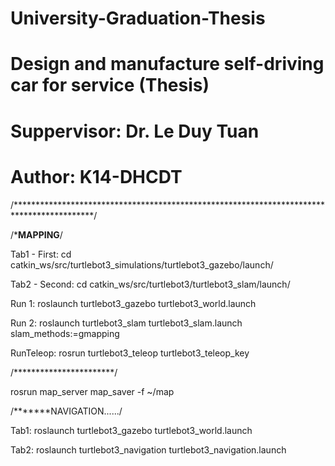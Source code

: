 # University-Graduation-Thesis

# Design and manufacture self-driving car for service (Thesis)

# Suppervisor: Dr. Le Duy Tuan

# Author: K14-DHCDT

/******************************************************************************************/

/*********MAPPING********/

Tab1 - First: cd catkin_ws/src/turtlebot3_simulations/turtlebot3_gazebo/launch/

Tab2 - Second: cd catkin_ws/src/turtlebot3/turtlebot3_slam/launch/

Run 1: roslaunch turtlebot3_gazebo turtlebot3_world.launch

Run 2: roslaunch turtlebot3_slam turtlebot3_slam.launch slam_methods:=gmapping

RunTeleop: rosrun turtlebot3_teleop turtlebot3_teleop_key

/***********************/

rosrun map_server map_saver -f ~/map

/*******NAVIGATION....../

Tab1: roslaunch turtlebot3_gazebo turtlebot3_world.launch

Tab2: roslaunch turtlebot3_navigation turtlebot3_navigation.launch
